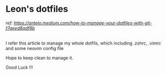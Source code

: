 # Leon's dotfiles 
###### ref: https://antelo.medium.com/how-to-manage-your-dotfiles-with-git-f7aeed8adf8b
I refer this article to manage my whole dotfils, which including .zshrc, .vimrc and some neovim config file 


Hope to keep clean to manage it.

Good Luck !!!
